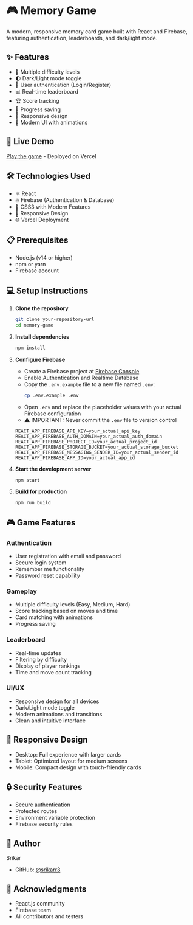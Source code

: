 # 🎮 Memory Game

A modern, responsive memory card game built with React and Firebase, featuring authentication, leaderboards, and dark/light mode.

## ✨ Features

- 🎯 Multiple difficulty levels
- 🌓 Dark/Light mode toggle
- 🔐 User authentication (Login/Register)
- 📊 Real-time leaderboard
- 🏆 Score tracking
- 💾 Progress saving
- 📱 Responsive design
- 🎨 Modern UI with animations

## 🚀 Live Demo

[Play the game](your-vercel-deployment-url) - Deployed on Vercel

## 🛠️ Technologies Used

- ⚛️ React
- 🔥 Firebase (Authentication & Database)
- 🎨 CSS3 with Modern Features
- 📱 Responsive Design
- 🌐 Vercel Deployment

## 📋 Prerequisites

- Node.js (v14 or higher)
- npm or yarn
- Firebase account

## 💻 Setup Instructions

1. **Clone the repository**
   ```bash
   git clone your-repository-url
   cd memory-game
   ```

2. **Install dependencies**
   ```bash
   npm install
   ```

3. **Configure Firebase**
   - Create a Firebase project at [Firebase Console](https://console.firebase.google.com)
   - Enable Authentication and Realtime Database
   - Copy the `.env.example` file to a new file named `.env`:
     ```bash
     cp .env.example .env
     ```
   - Open `.env` and replace the placeholder values with your actual Firebase configuration
   - ⚠️ IMPORTANT: Never commit the `.env` file to version control
   ```env
   REACT_APP_FIREBASE_API_KEY=your_actual_api_key
   REACT_APP_FIREBASE_AUTH_DOMAIN=your_actual_auth_domain
   REACT_APP_FIREBASE_PROJECT_ID=your_actual_project_id
   REACT_APP_FIREBASE_STORAGE_BUCKET=your_actual_storage_bucket
   REACT_APP_FIREBASE_MESSAGING_SENDER_ID=your_actual_sender_id
   REACT_APP_FIREBASE_APP_ID=your_actual_app_id
   ```

4. **Start the development server**
   ```bash
   npm start
   ```

5. **Build for production**
   ```bash
   npm run build
   ```

## 🎮 Game Features

### Authentication
- User registration with email and password
- Secure login system
- Remember me functionality
- Password reset capability

### Gameplay
- Multiple difficulty levels (Easy, Medium, Hard)
- Score tracking based on moves and time
- Card matching with animations
- Progress saving

### Leaderboard
- Real-time updates
- Filtering by difficulty
- Display of player rankings
- Time and move count tracking

### UI/UX
- Responsive design for all devices
- Dark/Light mode toggle
- Modern animations and transitions
- Clean and intuitive interface

## 📱 Responsive Design

- Desktop: Full experience with larger cards
- Tablet: Optimized layout for medium screens
- Mobile: Compact design with touch-friendly cards

## 🔒 Security Features

- Secure authentication
- Protected routes
- Environment variable protection
- Firebase security rules

## 👤 Author

Srikar
- GitHub: [@srikarr3](https://github.com/srikarr3)

## 🌟 Acknowledgments

- React.js community
- Firebase team
- All contributors and testers
